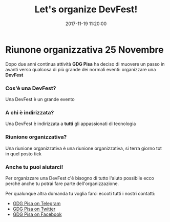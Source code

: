 ﻿---
layout: post
title: Let's organize DevFest!
date:   2017-11-19 11:20:00
categories: events
---

# Riunone organizzativa 25 Novembre
Dopo due anni continua attività **GDG Pisa** ha deciso di muovere un passo in avanti verso qualcosa di più grande dei normali eventi: organizzare una **DevFest**

### Cos'è una DevFest?
Una DevFest è un grande evento

### A chi è indirizzata?
Una DevFest è indirizzata a **tutti** gli appassionati di tecnologia

### Riunione organizzativa?
Una riunione organizzativa è una riunione organizzativa, si terra giorno tot in quel posto tick

### Anche tu puoi aiutarci!
Per organizzare una DevFest c'è bisogno di tutto l'aiuto possibile ecco perché anche tu potrai fare parte dell'organizzazione.

Per qualunque altra domanda tu voglia farci eccoti tutti i nostri contatti:
* [GDG Pisa on Telegram](https://t.me/joinchat/B1xkFD9ooAqvs5r2xLO9KQ)
* [GDG Pisa on Twitter](http://twitter.com/gdgPisa)
* [GDG Pisa on Facebook](http://facebook.com/gdgPisa)